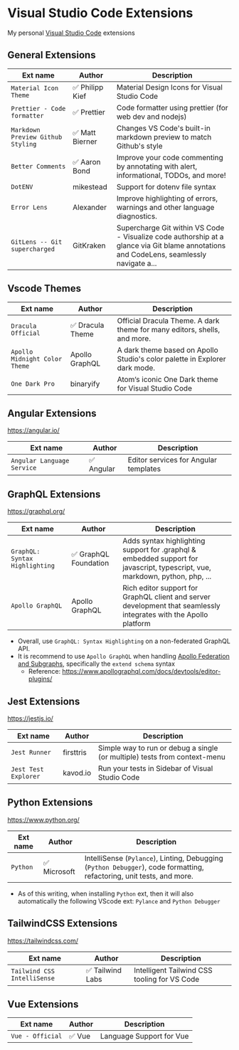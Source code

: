 # Visual Studio Code Extensions

My personal [Visual Studio Code](https://code.visualstudio.com/) extensions

## General Extensions

| Ext name                          | Author          | Description                                                                                                                             |
| --------------------------------- | --------------- | --------------------------------------------------------------------------------------------------------------------------------------- |
| `Material Icon Theme`             | ✅ Philipp Kief | Material Design Icons for Visual Studio Code                                                                                            |
| `Prettier - Code formatter`       | ✅ Prettier     | Code formatter using prettier (for web dev and nodejs)                                                                                  |
| `Markdown Preview Github Styling` | ✅ Matt Bierner | Changes VS Code's built-in markdown preview to match Github's style                                                                     |
| `Better Comments`                 | ✅ Aaron Bond   | Improve your code commenting by annotating with alert, informational, TODOs, and more!                                                  |
| `DotENV`                          | mikestead       | Support for dotenv file syntax                                                                                                          |
| `Error Lens`                      | Alexander       | Improve highlighting of errors, warnings and other language diagnostics.                                                                |
| `GitLens -- Git supercharged`     | GitKraken       | Supercharge Git within VS Code - Visualize code authorship at a glance via Git blame annotations and CodeLens, seamlessly navigate a... |

## Vscode Themes

| Ext name                      | Author           | Description                                                                |
| ----------------------------- | ---------------- | -------------------------------------------------------------------------- |
| `Dracula Official`            | ✅ Dracula Theme | Official Dracula Theme. A dark theme for many editors, shells, and more.   |
| `Apollo Midnight Color Theme` | Apollo GraphQL   | A dark theme based on Apollo Studio's color palette in Explorer dark mode. |
| `One Dark Pro`                | binaryify        | Atom‘s iconic One Dark theme for Visual Studio Code                        |

## Angular Extensions

https://angular.io/

| Ext name                   | Author     | Description                           |
| -------------------------- | ---------- | ------------------------------------- |
| `Angular Language Service` | ✅ Angular | Editor services for Angular templates |

## GraphQL Extensions

https://graphql.org/

| Ext name                       | Author                | Description                                                                                                                  |
| ------------------------------ | --------------------- | ---------------------------------------------------------------------------------------------------------------------------- |
| `GraphQL: Syntax Highlighting` | ✅ GraphQL Foundation | Adds syntax highlighting support for .graphql & embedded support for javascript, typescript, vue, markdown, python, php, ... |
| `Apollo GraphQL`               | Apollo GraphQL        | Rich editor support for GraphQL client and server development that seamlessly integrates with the Apollo platform            |

- Overall, use `GraphQL: Syntax Highlighting` on a non-federated GraphQL API.
- It is recommend to use `Apollo GraphQL` when handling [Apollo Federation and Subgraphs](https://www.apollographql.com/docs/apollo-server/using-federation/apollo-subgraph-setup/), specifically the `extend schema` syntax
  - Reference: https://www.apollographql.com/docs/devtools/editor-plugins/

## Jest Extensions

https://jestjs.io/

| Ext name             | Author    | Description                                                               |
| -------------------- | --------- | ------------------------------------------------------------------------- |
| `Jest Runner`        | firsttris | Simple way to run or debug a single (or multiple) tests from context-menu |
| `Jest Test Explorer` | kavod.io  | Run your tests in Sidebar of Visual Studio Code                           |

## Python Extensions

https://www.python.org/

| Ext name | Author       | Description                                                                                                           |
| -------- | ------------ | --------------------------------------------------------------------------------------------------------------------- |
| `Python` | ✅ Microsoft | IntelliSense (`Pylance`), Linting, Debugging (`Python Debugger`), code formatting, refactoring, unit tests, and more. |

- As of this writing, when installing `Python` ext, then it will also automatically the following VScode ext: `Pylance` and `Python Debugger`

## TailwindCSS Extensions

https://tailwindcss.com/

| Ext name                    | Author           | Description                                  |
| --------------------------- | ---------------- | -------------------------------------------- |
| `Tailwind CSS IntelliSense` | ✅ Tailwind Labs | Intelligent Tailwind CSS tooling for VS Code |

## Vue Extensions

| Ext name         | Author | Description              |
| ---------------- | ------ | ------------------------ |
| `Vue - Official` | ✅ Vue | Language Support for Vue |

